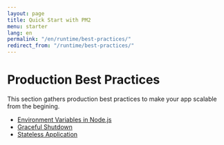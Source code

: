 ```yaml
---
layout: page
title: Quick Start with PM2
menu: starter
lang: en
permalink: "/en/runtime/best-practices/"
redirect_from: "/runtime/best-practices/"
---
```


# Production Best Practices

This section gathers production best practices to make your app scalable from the begining.

- [Environment Variables in Node.js]({{site.baseurl}}/en/runtime/best-practices/environment-variables-in-nodejs/)
- [Graceful Shutdown]({{site.baseurl}}/en/runtime/best-practices/graceful-shutdown/)
- [Stateless Application]({{site.baseurl}}/en/runtime/best-practices/stateless-application/)
